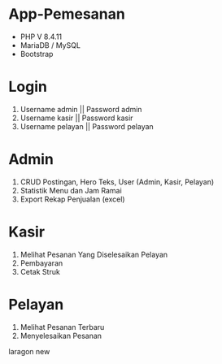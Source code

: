 # App-Pemesanan
- PHP V 8.4.11
- MariaDB / MySQL
- Bootstrap

# Login
1. Username admin || Password admin
2. Username kasir || Password kasir
3. Username pelayan || Password pelayan

# Admin 
1. CRUD Postingan, Hero Teks, User (Admin, Kasir, Pelayan)
2. Statistik Menu dan Jam Ramai
3. Export Rekap Penjualan (excel)

# Kasir 
1. Melihat Pesanan Yang Diselesaikan Pelayan 
2. Pembayaran
3. Cetak Struk

# Pelayan 
1. Melihat Pesanan Terbaru
2. Menyelesaikan Pesanan 


laragon new